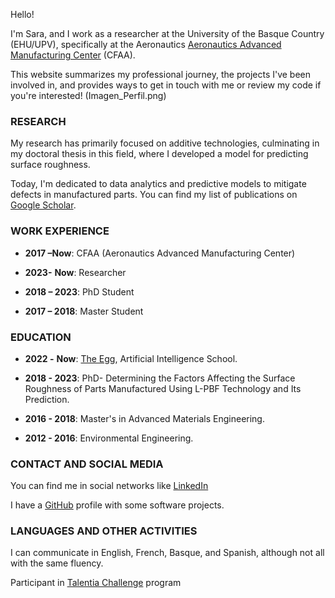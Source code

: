 Hello!

I'm Sara, and I work as a researcher at the University of the Basque Country (EHU/UPV), specifically at the Aeronautics [Aeronautics Advanced Manufacturing Center](https://cfaa.eus/en/) (CFAA).

This website summarizes my professional journey, the projects I've been involved in, and provides ways to get in touch with me or review my code if you're interested!
(Imagen_Perfil.png) 
### RESEARCH
My research has primarily focused on additive technologies, culminating in my doctoral thesis in this field, where I developed a model for predicting surface roughness.

Today, I'm dedicated to data analytics and predictive models to mitigate defects in manufactured parts. You can find my list of publications on [Google Scholar](https://scholar.google.com/citations?hl=en&user=sMQHtnoAAAAJ).


### WORK EXPERIENCE
- **2017 –**__Now__: CFAA (Aeronautics Advanced Manufacturing Center)

 - **2023-** __Now__: Researcher

 - **2018 – 2023**: PhD Student

 - **2017 – 2018**: Master Student

### EDUCATION

- **2022 -** __Now__: [The Egg](https://plataforma.theegg.ai/profile/SSendi-4254/), Artificial Intelligence School.

- **2018 - 2023**: PhD- Determining the Factors Affecting the Surface Roughness of Parts Manufactured Using L-PBF Technology and Its Prediction.

- **2016 - 2018**: Master's in Advanced Materials Engineering.

- **2012 - 2016**: Environmental Engineering.


### CONTACT AND SOCIAL MEDIA

You can find me in social networks like [LinkedIn](https://www.linkedin.com/in/sara-sendino-mouliet/)

I have a [GitHub](https://github.com/SaraSendi) profile with some software projects.


### LANGUAGES AND OTHER ACTIVITIES
I can communicate in English, French, Basque, and Spanish, although not all with the same fluency.

Participant in [Talentia Challenge](https://www.bizkaiatalent.eus/en/comienza-programa-talentia-challenge/) program 